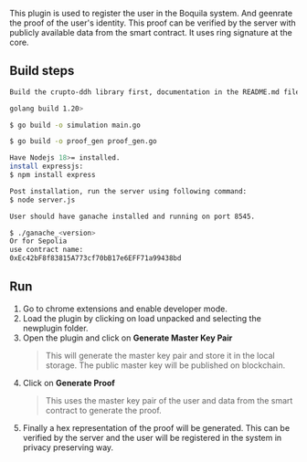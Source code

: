 This plugin is used to register the user in the Boquila system. And geenrate the proof of the user's identity. This proof can be verified by the server with publicly available data from the smart contract. It uses ring signature at the core.

## Build steps

```bash
Build the crupto-ddh library first, documentation in the README.md file of the library.

golang build 1.20>

$ go build -o simulation main.go

$ go build -o proof_gen proof_gen.go

Have Nodejs 18>= installed.
install expressjs:
$ npm install express

Post installation, run the server using following command:
$ node server.js

User should have ganache installed and running on port 8545.

$ ./ganache_<version>
Or for Sepolia
use contract name:
0xEc42bF8f83815A773cf70bB17e6EFF71a99438bd

```

## Run

1. Go to chrome extensions and enable developer mode.
2. Load the plugin by clicking on load unpacked and selecting the newplugin folder.
3. Open the plugin and click on **Generate Master Key Pair**
   > This will generate the master key pair and store it in the local storage.
   > The public master key will be published on blockchain.
4. Click on **Generate Proof**
   > This uses the master key pair of the user and data from the smart contract to generate the proof.
5. Finally a hex representation of the proof will be generated. This can be verified by the server and the user will be registered in the system in privacy preserving way.
